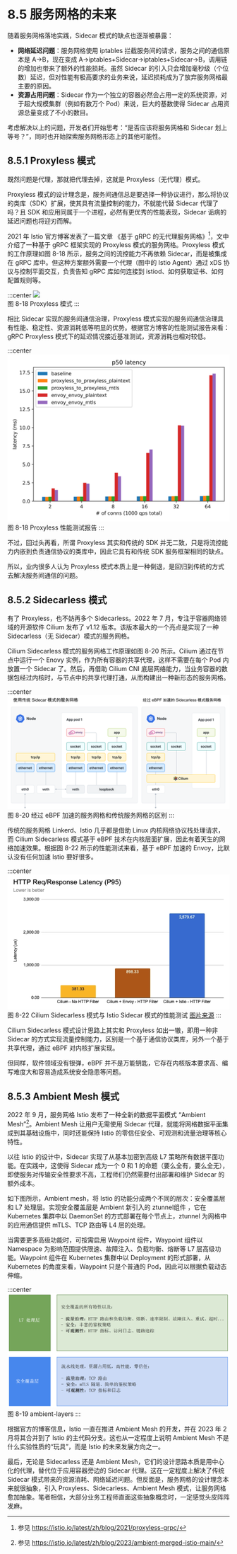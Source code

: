 # 8.5 服务网格的未来

随着服务网格落地实践，Sidecar 模式的缺点也逐渐被暴露：

- **网络延迟问题**：服务网格使用 iptables 拦截服务间的请求，服务之间的通信原本是 A->B，现在变成 A->iptables+Sidecar->iptables+Sidecar->B，调用链的增加也带来了额外的性能损耗。虽然 Sidecar 的引入只会增加毫秒级（个位数）延迟，但对性能有极高要求的业务来说，延迟损耗成为了放弃服务网格最主要的原因。
- **资源占用问题**：Sidecar 作为一个独立的容器必然会占用一定的系统资源，对于超大规模集群（例如有数万个 Pod）来说，巨大的基数使得 Sidecar 占用资源总量变成了不小的数目。

考虑解决以上的问题，开发者们开始思考：“是否应该将服务网格和 Sidecar 划上等号？”，同时也开始探索服务网格形态上的其他可能性。

## 8.5.1 Proxyless 模式

既然问题是代理，那就把代理去掉，这就是 Proxyless（无代理）模式。

Proxyless 模式的设计理念是，服务间通信总是要选择一种协议进行，那么将协议的类库（SDK）扩展，使其具有流量控制的能力，不就能代替 Sidecar 代理了吗？且 SDK 和应用同属于一个进程，必然有更优秀的性能表现，Sidecar 诟病的延迟问题也将迎刃而解。

2021 年 Istio 官方博客发表了一篇文章 《基于 gRPC 的无代理服务网格》[^1]，文中介绍了一种基于 gRPC 框架实现的 Proxyless 模式的服务网格。Proxyless 模式的工作原理如图 8-18 所示，服务之间的流控能力不再依赖 Sidecar，而是被集成在 gRPC 库中。但这种方案额外需要一个代理（图中的 Istio Agent）通过 xDS 协议与控制平面交互，负责告知 gRPC 库如何连接到 istiod、如何获取证书、如何配置规则等。

:::center
  ![](../assets/proxyless.svg)<br/>
 图 8-18 Proxyless 模式
:::

相比 Sidecar 实现的服务间通信治理，Proxyless 模式实现的服务间通信治理具有性能、稳定性、资源消耗低等明显的优势。根据官方博客的性能测试报告来看：gRPC Proxyless 模式下的延迟情况接近基准测试，资源消耗也相对较低。

:::center
  ![](../assets/latencies_p50.svg)<br/>
 图 8-18 Proxyless 性能测试报告
:::


不过，回过头再看，所谓 Proxyless 其实和传统的 SDK 并无二致，只是将流控能力内嵌到负责通信协议的类库中，因此它具有和传统 SDK 服务框架相同的缺点。

所以，业内很多人认为 Proxyless 模式本质上是一种倒退，是回归到传统的方式去解决服务间通信的问题。

## 8.5.2 Sidecarless 模式

有了 Proxyless，也不妨再多个 Sidecarless。2022 年 7 月，专注于容器网络领域的开源软件 Cilium 发布了 v1.12 版本。该版本最大的一个亮点是实现了一种 Sidecarless（无 Sidecar）模式的服务网格。

Cilium Sidecarless 模式的服务网格工作原理如图 8-20 所示。Cilium 通过在节点中运行一个 Enovy 实例，作为所有容器的共享代理，这样不需要在每个 Pod 内放置一个 Sidecar 了。然后，再借助 Cilium CNI 底层网络能力，当业务容器的数据包经过内核时，与节点中的共享代理打通，从而构建出一种新形态的服务网格。

:::center
  ![](../assets/sidecarless.svg)<br/>
 图 8-20 经过 eBPF 加速的服务网格和传统服务网格的区别
:::

传统的服务网格 Linkerd、Istio 几乎都是借助 Linux 内核网络协议栈处理请求，而 Cilium Sidecarless 模式基于 eBPF 技术在内核层面扩展，因此有着天生的网络加速效果。根据图 8-22 所示的性能测试来看，基于 eBPF 加速的 Envoy，比默认没有任何加速 Istio 要好很多。

:::center
  ![](../assets/cilium-istio-benchmark.webp)<br/>
 图 8-22 Cilium Sidecarless 模式与 Istio Sidecar 模式的性能测试 [图片来源](https://isovalent.com/blog/post/2022-05-03-servicemesh-security/)
:::

Cilium Sidecarless 模式设计思路上其实和 Proxyless 如出一辙，即用一种非 Sidecar 的方式实现流量控制能力，区别是一个基于通信协议类库，另外一个基于共享代理，通过 eBPF 对内核扩展实现。

但同样，软件领域没有银弹，eBPF 并不是万能钥匙，它存在内核版本要求高、编写难度大和容易造成系统安全隐患等问题。

## 8.5.3 Ambient Mesh 模式

2022 年 9 月，服务网格 Istio 发布了一种全新的数据平面模式 “Ambient Mesh”[^2]。Ambient Mesh 让用户无需使用 Sidecar 代理，就能将网格数据平面集成到其基础设施中，同时还能保持 Istio 的零信任安全、可观测和流量治理等核心特性。

以往 Istio 的设计中，Sidecar 实现了从基本加密到高级 L7 策略所有数据平面功能。在实践中，这使得 Sidecar 成为一个 0 和 1 的命题（要么全有，要么全无），即使服务对传输安全性要求不高，工程师们仍然需要付出部署和维护 Sidecar 的额外成本。

如下图所示，Ambient mesh，将 Istio 的功能分成两个不同的层次：安全覆盖层和 L7 处理层。实现安全覆盖层是 Ambient 新引入的 ztunnel组件 ，它在 Kubernetes 集群中以 DaemonSet 的方式部署在每个节点上，ztunnel 为网格中的应用通信提供 mTLS、TCP 路由等 L4 层的处理。

当需要更多高级功能时，可按需启用 Waypoint 组件，Waypoint 组件以 Namespace 为影响范围提供限速、故障注入、负载均衡、熔断等 L7 层高级功能。Waypoint 组件在 Kubernetes 集群中以 Deployment 的形式部署，从 Kubernetes 的角度来看，Waypoint 只是个普通的 Pod，因此可以根据负载动态伸缩。

:::center
  ![](../assets/ambient-layers.png)<br/>
 图 8-19 ambient-layers
:::

根据官方的博客信息，Istio 一直在推进 Ambient Mesh 的开发，并在 2023 年 2 月将其合并到了 Istio 的主代码分支。这也从一定程度上说明 Ambient Mesh 不是什么实验性质的“玩具”，而是 Istio 的未来发展方向之一。

最后，无论是 Sidecarless 还是 Ambient Mesh，它们的设计思路本质是用中心化的代理，替代位于应用容器旁边的 Sidecar 代理。这在一定程度上解决了传统 Sidecar 模式带来的资源消耗、网络延迟问题。但反面是，服务网格的设计理念本来就很抽象，引入 Proxyless、Sidecarless、Ambient Mesh 模式，让服务网格愈加抽象。笔者相信，大部分业务工程师直面这些抽象概念时，一定感觉头皮阵阵发麻。


[^1]: 参见 https://istio.io/latest/zh/blog/2021/proxyless-grpc/
[^2]: 参见 https://istio.io/latest/zh/blog/2023/ambient-merged-istio-main/
